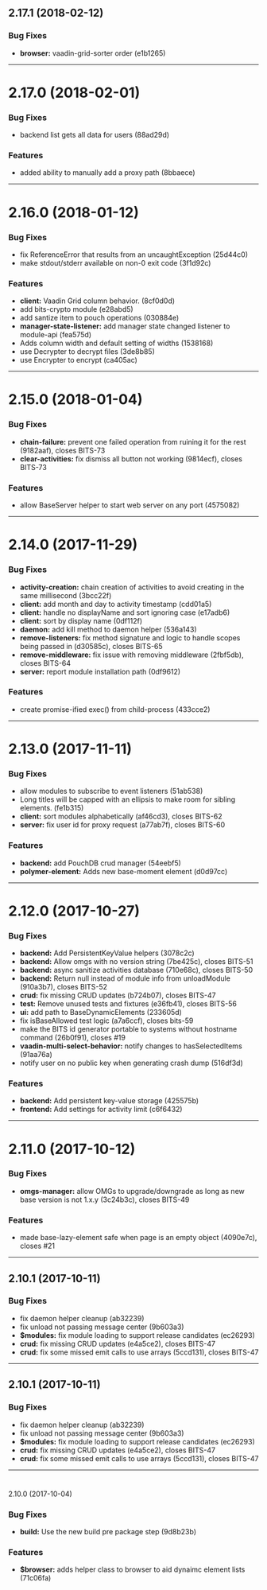 <a name="2.17.1"></a>
## 2.17.1 (2018-02-12)


### Bug Fixes

* **browser:** vaadin-grid-sorter order   (e1b1265)

---

<a name="2.17.0"></a>
# 2.17.0 (2018-02-01)


### Bug Fixes

* backend list gets all data for users   (88ad29d)


### Features

* added ability to manually add a proxy path   (8bbaece)

---

<a name="2.16.0"></a>
# 2.16.0 (2018-01-12)


### Bug Fixes

* fix ReferenceError that results from an uncaughtException   (25d44c0)
* make stdout/stderr available on non-0 exit code   (3f1d92c)


### Features

* **client:** Vaadin Grid column behavior.   (8cf0d0d)
* add bits-crypto module   (e28abd5)
* add santize item to pouch operations   (030884e)
* **manager-state-listener:** add manager state changed listener to module-api   (fea575d)
* Adds column width and default setting of widths   (1538168)
* use Decrypter to decrypt files   (3de8b85)
* use Encrypter to encrypt   (ca405ac)

---

<a name="2.15.0"></a>
# 2.15.0 (2018-01-04)


### Bug Fixes

* **chain-failure:** prevent one failed operation from ruining it for the rest   (9182aaf), closes BITS-73
* **clear-activities:** fix dismiss all button not working   (9814ecf), closes BITS-73


### Features

* allow BaseServer helper to start web server on any port   (4575082)

---

<a name="2.14.0"></a>
# 2.14.0 (2017-11-29)


### Bug Fixes

* **activity-creation:** chain creation of activities to avoid creating in the same millisecond   (3bcc22f)
* **client:** add month and day to activity timestamp   (cdd01a5)
* **client:** handle no displayName and sort ignoring case   (e17adb6)
* **client:** sort by display name   (0df112f)
* **daemon:** add kill method to daemon helper   (536a143)
* **remove-listeners:** fix method signature and logic to handle scopes being passed in   (d30585c), closes BITS-65
* **remove-middleware:** fix issue with removing middleware   (2fbf5db), closes BITS-64
* **server:** report module installation path   (0df9612)


### Features

* create promise-ified exec() from child-process   (433cce2)

---

<a name="2.13.0"></a>
# 2.13.0 (2017-11-11)


### Bug Fixes

* allow modules to subscribe to event listeners   (51ab538)
* Long titles will be capped with an ellipsis to make room for sibling elements.   (fe1b315)
* **client:** sort modules alphabetically   (af46cd3), closes BITS-62
* **server:** fix user id for proxy request   (a77ab7f), closes BITS-60


### Features

* **backend:** add PouchDB crud manager   (54eebf5)
* **polymer-element:** Adds new base-moment element   (d0d97cc)

---

<a name="2.12.0"></a>
# 2.12.0 (2017-10-27)


### Bug Fixes

* **backend:** Add PersistentKeyValue helpers   (3078c2c)
* **backend:** Allow omgs with no version string   (7be425c), closes BITS-51
* **backend:** async sanitize activities database   (710e68c), closes BITS-50
* **backend:** Return null instead of module info from unloadModule   (910a3b7), closes BITS-52
* **crud:** fix missing CRUD updates   (b724b07), closes BITS-47
* **test:** Remove unused tests and fixtures   (e36fb41), closes BITS-56
* **ui:** add path to BaseDynamicElements   (233605d)
* fix isBaseAllowed test logic   (a7a6ccf), closes bits-59
* make the BITS id generator portable to systems without hostname command   (26b0f91), closes #19
* **vaadin-multi-select-behavior:** notify changes to hasSelectedItems   (91aa76a)
* notify user on no public key when generating crash dump   (516df3d)


### Features

* **backend:** Add persistent key-value storage   (425575b)
* **frontend:** Add settings for activity limit   (c6f6432)

---

<a name="2.11.0"></a>
# 2.11.0 (2017-10-12)


### Bug Fixes

* **omgs-manager:** allow OMGs to upgrade/downgrade as long as new base version is not 1.x.y   (3c24b3c), closes BITS-49


### Features

* made base-lazy-element safe when page is an empty object   (4090e7c), closes #21

---

<a name="2.10.1"></a>
## 2.10.1 (2017-10-11)


### Bug Fixes

* fix daemon helper cleanup   (ab32239)
* fix unload not passing message center   (9b603a3)
* **$modules:** fix module loading to support release candidates   (ec26293)
* **crud:** fix missing CRUD updates   (e4a5ce2), closes BITS-47
* **crud:** fix some missed emit calls to use arrays   (5ccd131), closes BITS-47

---

<a name="2.10.1"></a>
## 2.10.1 (2017-10-11)


### Bug Fixes

* fix daemon helper cleanup   (ab32239)
* fix unload not passing message center   (9b603a3)
* **$modules:** fix module loading to support release candidates   (ec26293)
* **crud:** fix missing CRUD updates   (e4a5ce2), closes BITS-47
* **crud:** fix some missed emit calls to use arrays   (5ccd131), closes BITS-47

---

<a name="2.10.0"></a>
#
2.10.0 (2017-10-04)


### Bug Fixes

* **build:** Use the new build pre package step   (9d8b23b)


### Features

* **$browser:** adds helper class to browser to aid dynaimc element lists   (71c06fa)

